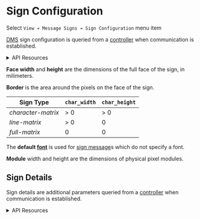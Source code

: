 # Sign Configuration

Select `View ➔ Message Signs ➔ Sign Configuration` menu item

[DMS] sign configuration is queried from a [controller] when communication is
established.

<details>
<summary>API Resources</summary>

* `iris/api/sign_config`
* `iris/api/sign_config/{name}`

Attribute [permissions]:

| Access       | Minimal |
|--------------|---------|
| 👁️  View      | name, face\_width, face\_height, border\_horiz, border\_vert, pitch\_horiz, pitch\_vert, pixel\_width, pixel\_height, char\_width, char\_height, monochrome\_foreground, monochrome\_background, color\_scheme |
| 🔧 Configure | default\_font, module\_width, module\_height |

</details>

**Face width** and **height** are the dimensions of the full face of the
sign, in milimeters.

**Border** is the area around the pixels on the face of the sign.

| Sign Type          | `char_width` | `char_height` |
|--------------------|--------------|---------------|
| _character-matrix_ | > 0          | > 0           |
| _line-matrix_      | > 0          | 0             |
| _full-matrix_      | 0            | 0             |

The **default [font]** is used for [sign message]s which do not specify a font.

**Module** width and height are the dimensions of physical pixel modules.

## Sign Details

Sign details are additional parameters queried from a [controller] when
communication is established.

<details>
<summary>API Resources</summary>

* `iris/api/sign_detail`

Attribute [permissions]:

| Access  | Minimal |
|---------|---------|
| 👁️  View | name, dms\_type, portable, technology, sign\_access, legend, beacon\_type, hardware\_make, hardware\_model, software\_make, software\_model, supported\_tags, max\_pages, max\_multi\_len, beacon\_activation\_flag, pixel\_service\_flag |

</details>


[controller]: controllers.html
[DMS]: dms.html
[font]: fonts.html
[permissions]: permissions.html
[sign message]: sign_message.html
